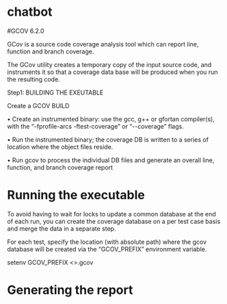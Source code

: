 # chatbot

#GCOV 6.2.0 

GCov is a source code coverage analysis tool which can report line, function and branch coverage.

The GCov utility creates a temporary copy of the input source code, and instruments it so that a coverage data base will be produced when you run the resulting code.

Step1: BUILDING THE EXEUTABLE 

Create a GCOV BUILD 

• Create an instrumented binary: use the gcc, g++ or gfortan compiler(s), with the “-fprofile-arcs -ftest-coverage” or “--coverage” flags.

• Run the instrumented binary; the coverage DB is written to a series of location where the object files reside.

• Run gcov to process the individual DB files and generate an overall line, function, and branch coverage report


# Running the executable

To avoid having to wait for locks to update a common database at the end of each run, you can create the coverage database on a per test case basis and merge the data in a separate step.

For each test, specify the location (with absolute path) where the gcov database will be created via the “GCOV_PREFIX” environment variable.

setenv GCOV_PREFIX <>.gcov

# Generating the report
